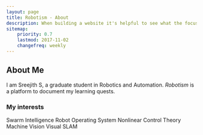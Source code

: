 ```yaml
---
layout: page
title: Robotism - About
description: When building a website it's helpful to see what the focus of your site is. This page is an example of how to show a website's focus.
sitemap:
    priority: 0.7
    lastmod: 2017-11-02
    changefreq: weekly
---
```

## About Me

I am Sreejith S, a graduate student in Robotics and Automation. _Robotism_ is a platform to document my learning quests.

### My interests
<div class="box">
  <p>
  Swarm Intelligence
  Robot Operating System
  Nonlinear Control Theory
  Machine Vision
  Visual SLAM
  </p>
</div>
